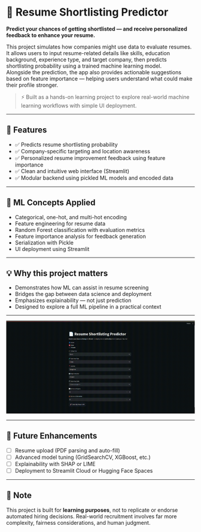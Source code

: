 # 📄 Resume Shortlisting Predictor

**Predict your chances of getting shortlisted — and receive personalized feedback to enhance your resume.**

This project simulates how companies might use data to evaluate resumes. It allows users to input resume-related details like skills, education background, experience type, and target company, then predicts shortlisting probability using a trained machine learning model.  
Alongside the prediction, the app also provides actionable suggestions based on feature importance — helping users understand what could make their profile stronger.

> ⚡ Built as a hands-on learning project to explore real-world machine learning workflows with simple UI deployment.

---

## 🚀 Features

- ✅ Predicts resume shortlisting probability  
- ✅ Company-specific targeting and location awareness  
- ✅ Personalized resume improvement feedback using feature importance  
- ✅ Clean and intuitive web interface (Streamlit)  
- ✅ Modular backend using pickled ML models and encoded data  

---

## 🧠 ML Concepts Applied

- Categorical, one-hot, and multi-hot encoding  
- Feature engineering for resume data  
- Random Forest classification with evaluation metrics  
- Feature importance analysis for feedback generation  
- Serialization with Pickle  
- UI deployment using Streamlit  

---

## 💡 Why this project matters

- Demonstrates how ML can assist in resume screening  
- Bridges the gap between data science and deployment  
- Emphasizes explainability — not just prediction  
- Designed to explore a full ML pipeline in a practical context  

---

![Demo](assets/unBiasML_demo.gif)

---

## 📌 Future Enhancements

- [ ] Resume upload (PDF parsing and auto-fill)  
- [ ] Advanced model tuning (GridSearchCV, XGBoost, etc.)  
- [ ] Explainability with SHAP or LIME  
- [ ] Deployment to Streamlit Cloud or Hugging Face Spaces  

---

## 🧪 Note

This project is built for **learning purposes**, not to replicate or endorse automated hiring decisions. Real-world recruitment involves far more complexity, fairness considerations, and human judgment.
